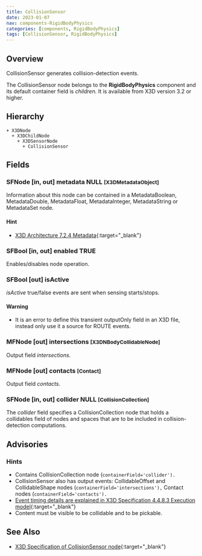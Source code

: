 ```yaml
---
title: CollisionSensor
date: 2023-01-07
nav: components-RigidBodyPhysics
categories: [components, RigidBodyPhysics]
tags: [CollisionSensor, RigidBodyPhysics]
---
```

<style>
.post h3 {
  word-spacing: 0.2em;
}
</style>

## Overview

CollisionSensor generates collision-detection events.

The CollisionSensor node belongs to the **RigidBodyPhysics** component and its default container field is *children.* It is available from X3D version 3.2 or higher.

## Hierarchy

```
+ X3DNode
  + X3DChildNode
    + X3DSensorNode
      + CollisionSensor
```

## Fields

### SFNode [in, out] **metadata** NULL <small>[X3DMetadataObject]</small>

Information about this node can be contained in a MetadataBoolean, MetadataDouble, MetadataFloat, MetadataInteger, MetadataString or MetadataSet node.

#### Hint

- [X3D Architecture 7.2.4 Metadata](https://www.web3d.org/specifications/X3Dv4Draft/ISO-IEC19775-1v4-CD1/Part01/components/core.html#Metadata){:target="_blank"}

### SFBool [in, out] **enabled** TRUE

Enables/disables node operation.

### SFBool [out] **isActive**

*isActive* true/false events are sent when sensing starts/stops.

#### Warning

- It is an error to define this transient outputOnly field in an X3D file, instead only use it a source for ROUTE events.

### MFNode [out] **intersections** <small>[X3DNBodyCollidableNode]</small>

Output field *intersections*.

### MFNode [out] **contacts** <small>[Contact]</small>

Output field *contacts*.

### SFNode [in, out] **collider** NULL <small>[CollisionCollection]</small>

The *collider* field specifies a CollisionCollection node that holds a collidables field of nodes and spaces that are to be included in collision-detection computations.

## Advisories

### Hints

- Contains CollisionCollection node (`containerField='collider').`
- CollisionSensor also has output events: CollidableOffset and CollidableShape nodes (`containerField='intersections'),` Contact nodes (`containerField='contacts').`
- [Event timing details are explained in X3D Specification 4.4.8.3 Execution model](https://www.web3d.org/specifications/X3Dv4Draft/ISO-IEC19775-1v4-CD1/Part01/concepts.html#ExecutionModel){:target="_blank"}
- Content must be visible to be collidable and to be pickable.

## See Also

- [X3D Specification of CollisionSensor node](https://www.web3d.org/documents/specifications/19775-1/V4.0/Part01/components/rigidBodyPhysics.html#CollisionSensor){:target="_blank"}
